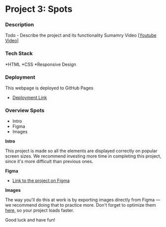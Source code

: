 # Project 3: Spots

### Description
Todo - Describe the project and its functionality
Sumamry Video
[[Youtube Video](https://youtu.be/ZzR6IwoB9Uc)]

### Tech Stack
*HTML
*CSS
*Responsive Design

### Deployment
This webpage is deployed to GitHub Pages
- [Deployment Link](https://pilotophillip.github.io/se_project_spots/)


### Overview  Spots

* Intro  
* Figma  
* Images  
  
**Intro**
  
This project is made so all the elements are displayed correctly on popular screen sizes. We recommend investing more time in completing this project, since it's more difficult than previous ones.  
  
**Figma**  
  
* [Link to the project on Figma](https://www.figma.com/file/BBNm2bC3lj8QQMHlnqRsga/Sprint-3-Project-%E2%80%94-Spots?type=design&node-id=2%3A60&mode=design&t=afgNFybdorZO6cQo-1)
  
**Images**  
  
The way you'll do this at work is by exporting images directly from Figma — we recommend doing that to practice more. Don't forget to optimize them [here](https://tinypng.com/), so your project loads faster. 
  
Good luck and have fun!
